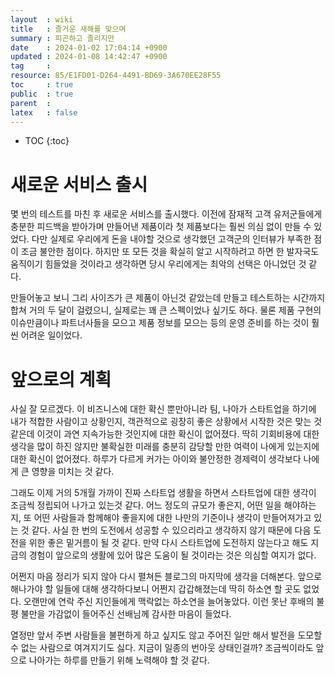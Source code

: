 ```yaml
---
layout  : wiki
title   : 즐거운 새해를 맞으며 
summary : 피곤하고 졸리지만 
date    : 2024-01-02 17:04:14 +0900
updated : 2024-01-08 14:42:47 +0900
tag     : 
resource: 85/E1FD01-D264-4491-BD69-3A670EE28F55
toc     : true
public  : true
parent  : 
latex   : false
---
```

* TOC
{:toc}

# 새로운 서비스 출시
몇 번의 테스트를 마친 후 새로운 서비스를 출시했다. 이전에 잠재적 고객 유저군들에게 충분한 피드백을 받아가며 만들어낸 제품이라 첫 제품보다는 훨씬 의심 없이 만들 수 있었다. 다만 실제로 우리에게 돈을 내야할 것으로 생각했던 고객군의 인터뷰가 부족한 점이 조금 불안한 점이다. 하지만 또 모든 것을 확실히 알고 시작하려고 하면 한 발자국도 움직이기 힘들었을 것이라고 생각하면 당시 우리에게는 최악의 선택은 아니었던 것 같다.

만들어놓고 보니 그리 사이즈가 큰 제품이 아닌것 같았는데 만들고 테스트하는 시간까지 합쳐 거의 두 달이 걸렸으니, 실제로는 꽤 큰 스펙이었나 싶기도 하다. 물론 제품 구현의 이슈만큼이나 파트너사들을 모으고 제품 정보를 모으는 등의 운영 준비를 하는 것이 훨씬 어려운 일이었다.

# 앞으로의 계획
사실 잘 모르겠다. 이 비즈니스에 대한 확신 뿐만아니라 팀, 나아가 스타트업을 하기에 내가 적합한 사람이고 상황인지, 객관적으로 굉장히 좋은 상황에서 시작한 것은 맞는 것 같은데 이것이 과연 지속가능한 것인지에 대한 확신이 없어졌다. 딱히 기회비용에 대한 생각을 많이 하진 않지만 불확실한 미래를 충분히 감당할 만한 여력이 나에게 있는지에 대한 확신이 없어졌다. 하루가 다르게 커가는 아이와 불안정한 경제력이 생각보다 나에게 큰 영향을 미치는 것 같다.

그래도 이제 거의 5개월 가까이 진짜 스타트업 생활을 하면서 스타트업에 대한 생각이 조금씩 정립되어 나가고 있는것 같다. 어느 정도의 규모가 좋은지, 어떤 일을 해야하는지, 또 어떤 사람들과 함께해야 좋을지에 대한 나만의 기준이나 생각이 만들어져가고 있는 것 같다. 사실 한 번의 도전에서 성공할 수 있으리라고 생각하지 않기 때문에 다음 도전을 위한 좋은 밑거름이 될 것 같다. 만약 다시 스타트업에 도전하지 않는다고 해도 지금의 경험이 앞으로의 생활에 있어 많은 도움이 될 것이라는 것은 의심할 여지가 없다.

어쩐지 마음 정리가 되지 않아 다시 펼쳐든 블로그의 마지막에 생각을 더해본다. 앞으로 해나가야 할 일들에 대해 생각하다보니 어쩐지 갑갑해졌는데 딱히 하소연 할 곳도 없었다. 오랜만에 연락 주신 지인들에게 맥락없는 하소연을 늘어놓았다. 이런 못난 후배의 불평 불만을 가감없이 들어주신 선배님께 감사한 마음이 들었다.

열정만 앞서 주변 사람들을 불편하게 하고 싶지도 않고 주어진 일만 해서 발전을 도모할 수 없는 사람으로 여겨지기도 싫다. 지금이 일종의 번아웃 상태인걸까? 조금씩이라도 앞으로 나아가는 하루를 만들기 위해 노력해야 할 것 같다.
